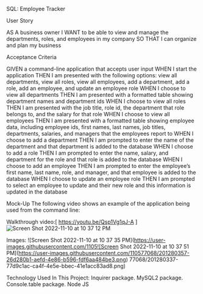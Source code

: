 SQL: Employee Tracker

User Story

AS A business owner
I WANT to be able to view and manage the departments, roles, and employees in my company
SO THAT I can organize and plan my business



Acceptance Criteria

GIVEN a command-line application that accepts user input
WHEN I start the application
THEN I am presented with the following options: view all departments, view all roles, view all employees, add a department, add a role, add an employee, and update an employee role
WHEN I choose to view all departments
THEN I am presented with a formatted table showing department names and department ids
WHEN I choose to view all roles
THEN I am presented with the job title, role id, the department that role belongs to, and the salary for that role
WHEN I choose to view all employees
THEN I am presented with a formatted table showing employee data, including employee ids, first names, last names, job titles, departments, salaries, and managers that the employees report to
WHEN I choose to add a department
THEN I am prompted to enter the name of the department and that department is added to the database
WHEN I choose to add a role
THEN I am prompted to enter the name, salary, and department for the role and that role is added to the database
WHEN I choose to add an employee
THEN I am prompted to enter the employee’s first name, last name, role, and manager, and that employee is added to the database
WHEN I choose to update an employee role
THEN I am prompted to select an employee to update and their new role and this information is updated in the database 



Mock-Up
The following video shows an example of the application being used from the command line: 

Walkthrough video:[ https://youtu.be/Qsp1Vg1qJ-A ]
![Screen Shot 2022-11-10 at 10 37 12 PM](https://user-images.githubusercontent.com/110577068/201280326-fa6fbc77-e509-4315-8cc3-6ec4649df5d8.png)

Images:
![Screen Shot 2022-11-10 at 10 37 35 PM](https://user-images.githubusercontent.com/1105![Screen Shot 2022-11-10 at 10 37 51 PM](https://user-images.githubusercontent.com/110577068/201280357-26d280b1-aefd-4e86-b596-fdf6aa484be3.png)
77068/201280337-77d9c1ac-ca4f-4e5e-bbec-41e1acc83ad8.png)

Technology Used In This Project:
Inquirer package.
MySQL2 package.
Console.table package.
Node JS
